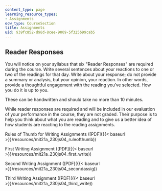 ```yaml
---
content_type: page
learning_resource_types:
- Assignments
ocw_type: CourseSection
title: Assignments
uid: 939fc852-d98d-8cee-9009-5f325b99cab5
---
```


Reader Responses
----------------

You will notice on your syllabus that six "Reader Responses" are required during the course. Write several sentences about your reactions to one or two of the readings for that day. Write about your response; do not provide a summary or analysis, but your opinion, your reaction. In other words, provide a thoughtful engagement with the reading you’ve selected. How you do it is up to you.

These can be handwritten and should take no more than 10 minutes.

While reader responses are required and will be included in our evaluation of your performance in the course, they are not graded. Their purpose is to help you think about what you are reading and to give us a better idea of how students are reacting to the reading assignments.

Rules of Thumb for Writing Assignments ([PDF]({{< baseurl >}}/resources/mit21a_230js04_ruleofthumb))

First Writing Assignment ([PDF]({{< baseurl >}}/resources/mit21a_230js04_first_write))

Second Writing Assignment ([PDF]({{< baseurl >}}/resources/mit21a_230js04_secondassig))

Third Writing Assignment ([PDF]({{< baseurl >}}/resources/mit21a_230js04_third_write))